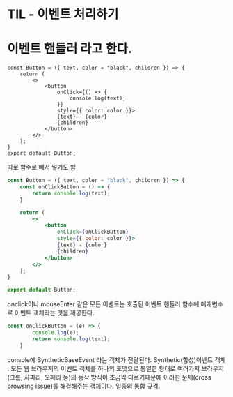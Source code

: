 # TIL - 이벤트 처리하기

# 이벤트 핸들러 라고 한다. 
```Jsx
const Button = ({ text, color = "black", children }) => {
    return (
        <>
            <button
                onClick={() => {
                    console.log(text);
                }}
                style={{ color: color }}>
                {text} - {color}
                {children}
            </button>
        </>
    );
}
export default Button;
```

따로 함수로 빼서 넣기도 함
```jsx
const Button = ({ text, color = "black", children }) => {
    const onClickButton = () => {
        return console.log(text);
    }

    return (
        <>
            <button
                onClick={onClickButton}
                style={{ color: color }}>
                {text} - {color}
                {children}
            </button>
        </>
    );
}

export default Button;
```

onclick이나 mouseEnter 같은 모든 이벤트는 호출된 이벤트 핸들러 함수에 매개변수로 이벤트 객체라는 것을 제공한다. 

```jsx
const onClickButton = (e) => {
        console.log(e);
        return console.log(text);
    }
```

console에 SyntheticBaseEvent 라는 객체가 전달된다. 
Synthetic(합성)이벤트 객체 : 모든 웹 브라우저의 이벤트 객체를 하나의 포맷으로 통일한 형태로 여러가지 브라우저(크롬, 사파리, 오페라 등)의 동작 방식이 조금씩 다르기때문에 이러한 문제(cross browsing issue)를 해결해주는 객체이다. 일종의 통합 규격.




